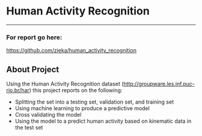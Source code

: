 # Human Activity Recognition
---------------
### For report go here:
https://github.com/zieka/human_activity_recognition

## About Project
Using the Human Activity Recognition dataset (http://groupware.les.inf.puc-rio.br/har) this project reports on the following:

* Splitting the set into a testing set, validation set, and training set
* Using machine learning to produce a predictive model
* Cross validating the model 
* Using the model to a predict human activity based on kinematic data in the test set
